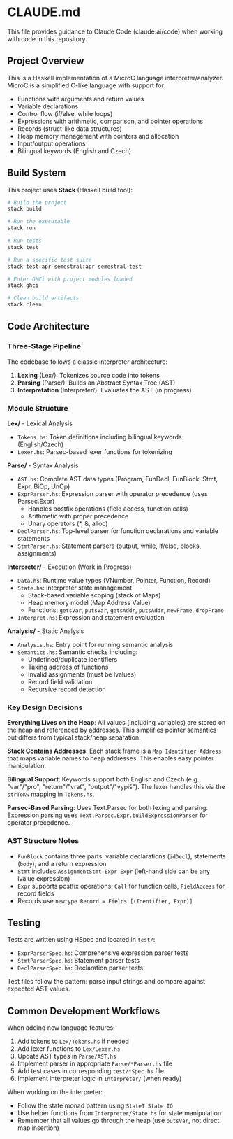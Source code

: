 # CLAUDE.md

This file provides guidance to Claude Code (claude.ai/code) when working with code in this repository.

## Project Overview

This is a Haskell implementation of a MicroC language interpreter/analyzer. MicroC is a simplified C-like language with support for:
- Functions with arguments and return values
- Variable declarations
- Control flow (if/else, while loops)
- Expressions with arithmetic, comparison, and pointer operations
- Records (struct-like data structures)
- Heap memory management with pointers and allocation
- Input/output operations
- Bilingual keywords (English and Czech)

## Build System

This project uses **Stack** (Haskell build tool):

```bash
# Build the project
stack build

# Run the executable
stack run

# Run tests
stack test

# Run a specific test suite
stack test apr-semestral:apr-semestral-test

# Enter GHCi with project modules loaded
stack ghci

# Clean build artifacts
stack clean
```

## Code Architecture

### Three-Stage Pipeline

The codebase follows a classic interpreter architecture:

1. **Lexing** (Lex/): Tokenizes source code into tokens
2. **Parsing** (Parse/): Builds an Abstract Syntax Tree (AST)
3. **Interpretation** (Interpreter/): Evaluates the AST (in progress)

### Module Structure

**Lex/** - Lexical Analysis
- `Tokens.hs`: Token definitions including bilingual keywords (English/Czech)
- `Lexer.hs`: Parsec-based lexer functions for tokenizing

**Parse/** - Syntax Analysis
- `AST.hs`: Complete AST data types (Program, FunDecl, FunBlock, Stmt, Expr, BiOp, UnOp)
- `ExprParser.hs`: Expression parser with operator precedence (uses Parsec.Expr)
  - Handles postfix operations (field access, function calls)
  - Arithmetic with proper precedence
  - Unary operators (*, &, alloc)
- `DeclParser.hs`: Top-level parser for function declarations and variable statements
- `StmtParser.hs`: Statement parsers (output, while, if/else, blocks, assignments)

**Interpreter/** - Execution (Work in Progress)
- `Data.hs`: Runtime value types (VNumber, Pointer, Function, Record)
- `State.hs`: Interpreter state management
  - Stack-based variable scoping (stack of Maps)
  - Heap memory model (Map Address Value)
  - Functions: `getsVar`, `putsVar`, `getsAddr`, `putsAddr`, `newFrame`, `dropFrame`
- `Interpret.hs`: Expression and statement evaluation

**Analysis/** - Static Analysis
- `Analysis.hs`: Entry point for running semantic analysis
- `Semantics.hs`: Semantic checks including:
  - Undefined/duplicate identifiers
  - Taking address of functions
  - Invalid assignments (must be lvalues)
  - Record field validation
  - Recursive record detection

### Key Design Decisions

**Everything Lives on the Heap**: All values (including variables) are stored on the heap and referenced by addresses. This simplifies pointer semantics but differs from typical stack/heap separation.

**Stack Contains Addresses**: Each stack frame is a `Map Identifier Address` that maps variable names to heap addresses. This enables easy pointer manipulation.

**Bilingual Support**: Keywords support both English and Czech (e.g., "var"/"pro", "return"/"vrať", "output"/"vypiš"). The lexer handles this via the `strToKw` mapping in `Tokens.hs`.

**Parsec-Based Parsing**: Uses Text.Parsec for both lexing and parsing. Expression parsing uses `Text.Parsec.Expr.buildExpressionParser` for operator precedence.

### AST Structure Notes

- `FunBlock` contains three parts: variable declarations (`idDecl`), statements (`body`), and a return expression
- `Stmt` includes `AssignmentStmt Expr Expr` (left-hand side can be any lvalue expression)
- `Expr` supports postfix operations: `Call` for function calls, `FieldAccess` for record fields
- Records use `newtype Record = Fields [(Identifier, Expr)]`

## Testing

Tests are written using HSpec and located in `test/`:
- `ExprParserSpec.hs`: Comprehensive expression parser tests
- `StmtParserSpec.hs`: Statement parser tests
- `DeclParserSpec.hs`: Declaration parser tests

Test files follow the pattern: parse input strings and compare against expected AST values.

## Common Development Workflows

When adding new language features:
1. Add tokens to `Lex/Tokens.hs` if needed
2. Add lexer functions to `Lex/Lexer.hs`
3. Update AST types in `Parse/AST.hs`
4. Implement parser in appropriate `Parse/*Parser.hs` file
5. Add test cases in corresponding `test/*Spec.hs` file
6. Implement interpreter logic in `Interpreter/` (when ready)

When working on the interpreter:
- Follow the state monad pattern using `StateT State IO`
- Use helper functions from `Interpreter/State.hs` for state manipulation
- Remember that all values go through the heap (use `putsVar`, not direct map insertion)
